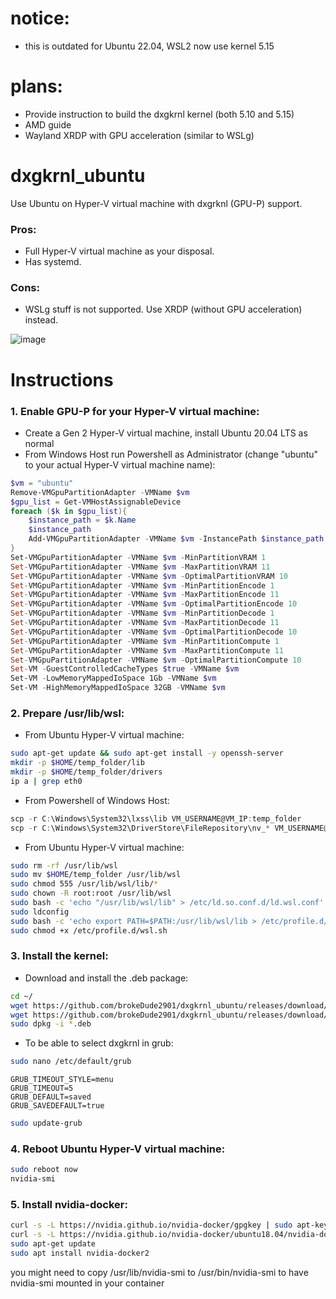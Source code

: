 # notice: 
- this is outdated for Ubuntu 22.04, WSL2 now use kernel 5.15
# plans: 
- Provide instruction to build the dxgkrnl kernel (both 5.10 and 5.15)
- AMD guide
- Wayland XRDP with GPU acceleration (similar to WSLg)

# dxgkrnl_ubuntu
Use Ubuntu on Hyper-V virtual machine with dxgrknl (GPU-P) support.

### Pros:
- Full Hyper-V virtual machine as your disposal.
- Has systemd.
### Cons:
- WSLg stuff is not supported. Use XRDP (without GPU acceleration) instead.

![image](https://user-images.githubusercontent.com/46110534/164886442-d4977e78-5748-40b3-aab1-e3b25a15866f.png)

# Instructions

### 1. Enable GPU-P for your Hyper-V virtual machine:
- Create a Gen 2 Hyper-V virtual machine, install Ubuntu 20.04 LTS as normal 
- From Windows Host run Powershell as Administrator (change "ubuntu" to your actual Hyper-V virtual machine name):
```powershell
$vm = "ubuntu"
Remove-VMGpuPartitionAdapter -VMName $vm
$gpu_list = Get-VMHostAssignableDevice
foreach ($k in $gpu_list){
    $instance_path = $k.Name
    $instance_path
    Add-VMGpuPartitionAdapter -VMName $vm -InstancePath $instance_path
}
Set-VMGpuPartitionAdapter -VMName $vm -MinPartitionVRAM 1
Set-VMGpuPartitionAdapter -VMName $vm -MaxPartitionVRAM 11
Set-VMGpuPartitionAdapter -VMName $vm -OptimalPartitionVRAM 10
Set-VMGpuPartitionAdapter -VMName $vm -MinPartitionEncode 1
Set-VMGpuPartitionAdapter -VMName $vm -MaxPartitionEncode 11
Set-VMGpuPartitionAdapter -VMName $vm -OptimalPartitionEncode 10
Set-VMGpuPartitionAdapter -VMName $vm -MinPartitionDecode 1
Set-VMGpuPartitionAdapter -VMName $vm -MaxPartitionDecode 11
Set-VMGpuPartitionAdapter -VMName $vm -OptimalPartitionDecode 10
Set-VMGpuPartitionAdapter -VMName $vm -MinPartitionCompute 1
Set-VMGpuPartitionAdapter -VMName $vm -MaxPartitionCompute 11
Set-VMGpuPartitionAdapter -VMName $vm -OptimalPartitionCompute 10
Set-VM -GuestControlledCacheTypes $true -VMName $vm
Set-VM -LowMemoryMappedIoSpace 1Gb -VMName $vm
Set-VM -HighMemoryMappedIoSpace 32GB -VMName $vm
```
### 2. Prepare /usr/lib/wsl:  

- From Ubuntu Hyper-V virtual machine: 
```bash
sudo apt-get update && sudo apt-get install -y openssh-server
mkdir -p $HOME/temp_folder/lib
mkdir -p $HOME/temp_folder/drivers
ip a | grep eth0
```
- From Powershell of Windows Host:
```powershell
scp -r C:\Windows\System32\lxss\lib VM_USERNAME@VM_IP:temp_folder
scp -r C:\Windows\System32\DriverStore\FileRepository\nv_* VM_USERNAME@VM_IP:temp_folder/drivers
```
- From Ubuntu Hyper-V virtual machine: 
```bash
sudo rm -rf /usr/lib/wsl
sudo mv $HOME/temp_folder /usr/lib/wsl
sudo chmod 555 /usr/lib/wsl/lib/*
sudo chown -R root:root /usr/lib/wsl
sudo bash -c 'echo "/usr/lib/wsl/lib" > /etc/ld.so.conf.d/ld.wsl.conf'
sudo ldconfig
sudo bash -c 'echo export PATH=$PATH:/usr/lib/wsl/lib > /etc/profile.d/wsl.sh'
sudo chmod +x /etc/profile.d/wsl.sh
```
### 3. Install the kernel:
- Download and install the .deb package:
```bash
cd ~/
wget https://github.com/brokeDude2901/dxgkrnl_ubuntu/releases/download/main/linux-headers-5.10.102.1-dxgrknl_5.10.102.1-dxgrknl-10.00.Custom_amd64.deb
wget https://github.com/brokeDude2901/dxgkrnl_ubuntu/releases/download/main/linux-image-5.10.102.1-dxgrknl_5.10.102.1-dxgrknl-10.00.Custom_amd64.deb
sudo dpkg -i *.deb
```
- To be able to select dxgkrnl in grub:
```bash
sudo nano /etc/default/grub
```
```text
GRUB_TIMEOUT_STYLE=menu
GRUB_TIMEOUT=5
GRUB_DEFAULT=saved
GRUB_SAVEDEFAULT=true
```
```bash
sudo update-grub
```

### 4. Reboot Ubuntu Hyper-V virtual machine:  
```bash
sudo reboot now
nvidia-smi
```
### 5. Install nvidia-docker: 
```bash
curl -s -L https://nvidia.github.io/nvidia-docker/gpgkey | sudo apt-key add -
curl -s -L https://nvidia.github.io/nvidia-docker/ubuntu18.04/nvidia-docker.list | sudo tee /etc/apt/sources.list.d/nvidia-docker.list
sudo apt-get update
sudo apt install nvidia-docker2
```
you might need to copy /usr/lib/nvidia-smi to /usr/bin/nvidia-smi to have nvidia-smi mounted in your container
